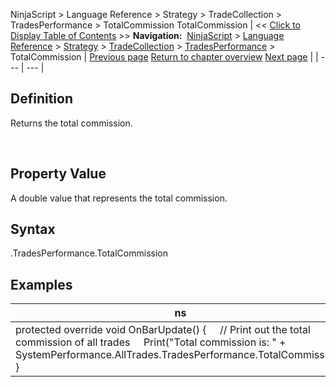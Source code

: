 ﻿
NinjaScript > Language Reference > Strategy > TradeCollection > TradesPerformance > TotalCommission
TotalCommission
| << [Click to Display Table of Contents](totalcommission.md) >> **Navigation:**     [NinjaScript](ninjascript.md) > [Language Reference](language_reference_wip.md) > [Strategy](strategy.md) > [TradeCollection](tradecollection.md) > [TradesPerformance](tradesperformance.md) > TotalCommission | [Previous page](ticks.md) [Return to chapter overview](tradesperformance.md) [Next page](totalquantity.md) |
| --- | --- |
## Definition
Returns the total commission.  

 
## Property Value
A double value that represents the total commission.
 
## Syntax
<TradeCollection>.TradesPerformance.TotalCommission

## Examples
| ns |
| --- |
| protected override void OnBarUpdate() {      // Print out the total commission of all trades      Print("Total commission is: " + SystemPerformance.AllTrades.TradesPerformance.TotalCommission); } |

 
